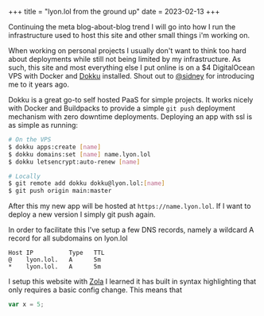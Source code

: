 +++
title = "lyon.lol from the ground up"
date = 2023-02-13
+++

Continuing the meta blog-about-blog trend I will go into how I run the infrastructure used to host this site and other small things i'm working on.

When working on personal projects I usually don't want to think too hard about deployments while still not being limited by my infrastructure. As such, this site and most everything else I put online is on a $4 DigitalOcean VPS with Docker and [Dokku](https://dokku.com/) installed. Shout out to [@sidney](https://sidney.kochman.org) for introducing me to it years ago.

Dokku is a great go-to self hosted PaaS for simple projects. It works nicely with Docker and Buildpacks to provide a simple `git push` deployment mechanism with zero downtime deployments. Deploying an app with ssl is as simple as running:

```bash
# On the VPS
$ dokku apps:create [name]
$ dokku domains:set [name] name.lyon.lol
$ dokku letsencrypt:auto-renew [name]

# Locally
$ git remote add dokku dokku@lyon.lol:[name]
$ git push origin main:master
```

After this my new app will be hosted at `https://name.lyon.lol`. If I want to deploy a new version I simply git push again.

In order to facilitate this I've setup a few DNS records, namely a wildcard A record for all subdomains on lyon.lol

```
Host IP          Type   TTL
@    lyon.lol.   A      5m
*    lyon.lol.   A      5m
```

I setup this website with [Zola](https://www.getzola.org/) I learned it has built in syntax highlighting that only requires a basic config change. This means that 

```js
var x = 5;
```